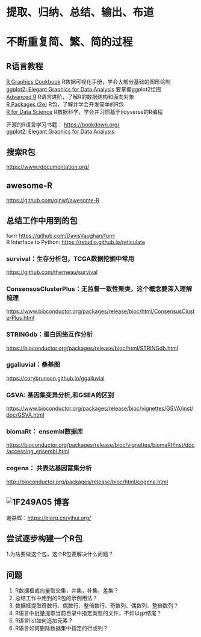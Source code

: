 # 提取、归纳、总结、输出、布道
# 不断重复简、繁、简的过程

## R语言教程
[R Graphics Cookbook](https://r-graphics.org/) R数据可视化手册，学会大部分基础的图形绘制<br>
[ggplot2: Elegant Graphics for Data Analysis](https://ggplot2-book.org/) 要掌握ggplot2绘图<br>
[Advanced R](https://adv-r.hadley.nz/index.html) R语言进阶，了解R的数据结构和面向对象<br>
[R Packages (2e)](https://r-pkgs.org/) R包，了解并学会开发简单的R包<br>
[R for Data Science](https://r4ds.had.co.nz/index.html) R数据科学，学会并习惯基于tidyverse的R编程<br>

开源的R语言学习书籍： https://bookdown.org/<br>
[ggplot2: Elegant Graphics for Data Analysis](https://ggplot2-book.org/)<br>
## 搜索R包
https://www.rdocumentation.org/<br>

## awesome-R
https://github.com/qinwf/awesome-R

## 总结工作中用到的包
furrr https://github.com/DavisVaughan/furrr<br>
R Interface to Python: https://rstudio.github.io/reticulate<br>
### survival：生存分析包，TCGA数据挖掘中常用
https://github.com/therneau/survival<br>
### ConsensusClusterPlus：无监督一致性聚类，这个概念要深入理解梳理
https://www.bioconductor.org/packages/release/bioc/html/ConsensusClusterPlus.html<br>
### STRINGdb：蛋白网络互作分析
https://bioconductor.org/packages/release/bioc/html/STRINGdb.html<br>
### ggalluvial：桑基图
https://corybrunson.github.io/ggalluvial<br>
### GSVA: 基因集变异分析,和GSEA的区别
https://www.bioconductor.org/packages/release/bioc/vignettes/GSVA/inst/doc/GSVA.html<br>
### biomaRt： ensembl数据库
https://bioconductor.org/packages/release/bioc/vignettes/biomaRt/inst/doc/accessing_ensembl.html
### cogena： 共表达基因富集分析
http://bioconductor.org/packages/release/bioc/html/cogena.html

## ![1F249A05](https://user-images.githubusercontent.com/17904976/202067812-a06f7180-4a7f-4f1e-8eee-ac7560e93764.png) 博客
谢益辉：https://blorg.cn/yihui.org/<br>

## 尝试逐步构建一个R包
1.为啥要做这个包，这个R包要解决什么问题？

## 问题
1. R数据框或向量取交集，并集，补集，差集？
2. 总结工作中用到的R包的示例用法？
3. 数据框提取奇数行、偶数行、整倍数行、奇数列、偶数列、整倍数列？
4. R语言中批量提取当前目录中指定类型的文件，不如以gz结尾？
5. R语言list如何追加元素？
6. R语言如何删除数据集中指定的行或列？

